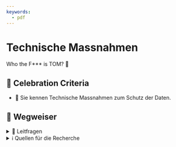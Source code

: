 ```yaml
---
keywords:
  - pdf
---
```

# Technische Massnahmen

Who the F*** is TOM? 🧐

## 🎉 Celebration Criteria

  - :dart: Sie kennen Technische Massnahmen zum Schutz der Daten.

## :compass: Wegweiser

<details>
  <summary> 🤔 Leitfragen </summary>

- Welche Technischen Massnahmen gibt es ?
  - Beschreiben sie einige davon
- Welche Technischen Massnahmen kennen sie von ihrem Betrieb?
- Wie verbessern Technische Massnahmen die IT Sicherheit?
- Wo spielen Organisatorische und Technische Massnahmen zusammen?
- Welche Gefahren gibt es?
  - Beschreiben sie einige davon
-...

</details>

<details>
  <summary> ℹ️ Quellen für die Recherche</summary>

- [**Swiss Infosec:** Technische und organisatorische Massnahmen (TOM)](https://www.infosec.ch/beratung/datenschutz/technische-und-organisatorische-massnahmen-tom/)

- [**Toshiba Tec Switzerland AG** Allgemeine Beschreibung der technischen und organisatorischen Massnahmen](https://www.toshibatec.ch/de/tom/)

- [**Swisscom:** 10 Tipps, wie sich KMU vor Cyberattacken schützen](https://www.swisscom.ch/de/b2bmag/sicherheit/it-security-strategie-kmu/)

- [**ComputerWeekly:** Physische Sicherheit (Objektschutz)](https://www.computerweekly.com/de/definition/Physische-Sicherheit-Objektschutz)

- [**security insider:** Was ist physische IT-Sicherheit?](https://www.security-insider.de/was-ist-physische-it-sicherheit-a-712152/)

- [**green** Schutz im Datacenter](https://www.green.ch/de/geschaeftskunden/security/physische-sicherheit/schutz-im-datacenter)

</details>
